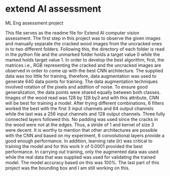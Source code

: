 # extend AI assessment
 ML Eng assessment project
 
This file serves as the readme file for Extend AI computer vision assessment. The first step in this project was to observe the given images and manually separate the cracked wood images from the uncracked ones in to two different folders. Following this, the directory of each folder is read in the python file and the unmarked folder holds a target value 0 while the marked holds target value 1.
In order to develop the best algorithm, first, the matrices i.e., RGB representing the cracked and the uncracked images are observed in order to come up with the best CNN architecture. The supplied data was too little for training, therefore, data augmentation was used to generate 640 data points for training. The data augmentation techniques involved rotation of the pixels and addition of noise. To ensure good generalization, the data points were shared equally between both classes. 
Images of the wood read was 128 by 128 by3 and with this attribute, CNN will be best for training a model. After trying different combinations, 6 filters worked the best with the first 3 input channels and 64 output channels while the last was a 256 input channels and 128 output channels. Three fully connected layers followed this. No padding was used since the cracks in the wood were not at the edges. Thus, a stride of 1 and kernel of size 3 were decent. It is worthy to mention that other architectures are possible with the CNN and based on my experiment, 6 convolutional layers provide a good enough performance. In addition, learning rate (lr) was critical to training the model and for this work lr of 0.0001 provided the best performance. 
In carrying out training, only the augmented data was used while the real data that was supplied was used for validating the trained model. The model accuracy based on this was 100%.
The last part of this project was the bounding box and I am still working on this.
